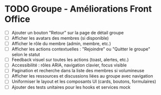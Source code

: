# TODO Groupe - Améliorations Front Office

- [ ] Ajouter un bouton "Retour" sur la page de détail groupe
- [ ] Afficher les avatars des membres (si disponible)
- [ ] Afficher le rôle du membre (admin, membre, etc.)
- [ ] Afficher les actions contextuelles : "Rejoindre" ou "Quitter le groupe" selon le statut
- [ ] Feedback visuel sur toutes les actions (toast, alertes, etc.)
- [ ] Accessibilité : rôles ARIA, navigation clavier, focus visible
- [ ] Pagination et recherche dans la liste des membres si volumineuse
- [ ] Afficher les ressources et discussions liées au groupe avec navigation
- [ ] Uniformiser le layout et les composants UI (cards, boutons, formulaires)
- [ ] Ajouter des tests unitaires pour les hooks et services mock
